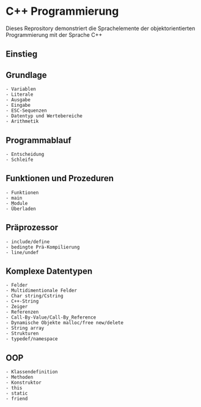 # C++ Programmierung #

Dieses Reprository demonstriert die Sprachelemente der
objektorientierten Programmierung mit der Sprache C++ 

## Einstieg ##

## Grundlage ##
	- Variablen
	- Literale
	- Ausgabe
	- Eingabe
	- ESC-Sequenzen
	- Datentyp und Wertebereiche
	- Arithmetik

## Programmablauf ##
	- Entscheidung
	- Schleife

## Funktionen und Prozeduren ##
	- Funktionen
	- main
	- Module
	- Überladen
	
## Präprozessor ##
	- include/define
	- bedingte Prä-Kompilierung
	- line/undef
	
## Komplexe Datentypen ##
	- Felder
	- Multidimentionale Felder
	- Char string/Cstring
	- C++-String
	- Zeiger
	- Referenzen
	- Call-By-Value/Call-By_Reference
	- Dynamische Objekte malloc/free new/delete
	- String array
	- Strukturen
	- typedef/namespace
	
## OOP ##
	- Klassendefinition
	- Methoden
	- Konstruktor
	- this
	- static
	- friend
